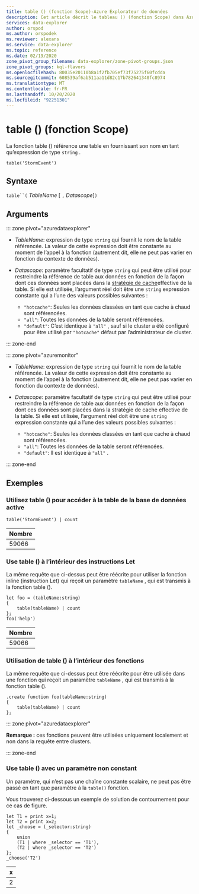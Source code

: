 ```yaml
---
title: table () (fonction Scope)-Azure Explorateur de données
description: Cet article décrit le tableau () (fonction Scope) dans Azure Explorateur de données.
services: data-explorer
author: orspod
ms.author: orspodek
ms.reviewer: alexans
ms.service: data-explorer
ms.topic: reference
ms.date: 02/19/2020
zone_pivot_group_filename: data-explorer/zone-pivot-groups.json
zone_pivot_groups: kql-flavors
ms.openlocfilehash: 80035e20110b8a1f2fb705ef73f75275f60fcdda
ms.sourcegitcommit: 608539af6ab511aa11d82c17b782641340fc8974
ms.translationtype: MT
ms.contentlocale: fr-FR
ms.lasthandoff: 10/20/2020
ms.locfileid: "92251301"
---
```

# <a name="table-scope-function"></a>table () (fonction Scope)

La fonction table () référence une table en fournissant son nom en tant qu’expression de type `string` .

```kusto
table('StormEvent')
```

## <a name="syntax"></a>Syntaxe

`table``(` *TableName* [ `,` *Datascope*]`)`

## <a name="arguments"></a>Arguments

::: zone pivot="azuredataexplorer"

* *TableName*: expression de type `string` qui fournit le nom de la table référencée. La valeur de cette expression doit être constante au moment de l’appel à la fonction (autrement dit, elle ne peut pas varier en fonction du contexte de données).

* *Datascope*: paramètre facultatif de type `string` qui peut être utilisé pour restreindre la référence de table aux données en fonction de la façon dont ces données sont placées dans la [stratégie de cache](../management/cachepolicy.md)effective de la table. Si elle est utilisée, l’argument réel doit être une `string` expression constante qui a l’une des valeurs possibles suivantes :

    - `"hotcache"`: Seules les données classées en tant que cache à chaud sont référencées.
    - `"all"`: Toutes les données de la table seront référencées.
    - `"default"`: C’est identique à `"all"` , sauf si le cluster a été configuré pour être utilisé par `"hotcache"` défaut par l’administrateur de cluster.

::: zone-end

::: zone pivot="azuremonitor"

* *TableName*: expression de type `string` qui fournit le nom de la table référencée. La valeur de cette expression doit être constante au moment de l’appel à la fonction (autrement dit, elle ne peut pas varier en fonction du contexte de données).

* *Datascope*: paramètre facultatif de type `string` qui peut être utilisé pour restreindre la référence de table aux données en fonction de la façon dont ces données sont placées dans la stratégie de cache effective de la table. Si elle est utilisée, l’argument réel doit être une `string` expression constante qui a l’une des valeurs possibles suivantes :

    - `"hotcache"`: Seules les données classées en tant que cache à chaud sont référencées.
    - `"all"`: Toutes les données de la table seront référencées.
    - `"default"`: Il est identique à `"all"` .

::: zone-end

## <a name="examples"></a>Exemples

### <a name="use-table-to-access-table-of-the-current-database"></a>Utilisez table () pour accéder à la table de la base de données active

<!-- csl: https://help.kusto.windows.net/Samples -->
```kusto
table('StormEvent') | count
```

|Nombre|
|---|
|59066|

### <a name="use-table-inside-let-statements"></a>Use table () à l’intérieur des instructions Let

La même requête que ci-dessus peut être réécrite pour utiliser la fonction inline (instruction Let) qui reçoit un paramètre `tableName` , qui est transmis à la fonction table ().

<!-- csl: https://help.kusto.windows.net/Samples -->
```kusto
let foo = (tableName:string)
{
    table(tableName) | count
};
foo('help')
```

|Nombre|
|---|
|59066|

### <a name="use-table-inside-functions"></a>Utilisation de table () à l’intérieur des fonctions

La même requête que ci-dessus peut être réécrite pour être utilisée dans une fonction qui reçoit un paramètre `tableName` , qui est transmis à la fonction table ().

```kusto
.create function foo(tableName:string)
{
    table(tableName) | count
};
```

::: zone pivot="azuredataexplorer"

**Remarque :** ces fonctions peuvent être utilisées uniquement localement et non dans la requête entre clusters.

::: zone-end

### <a name="use-table-with-non-constant-parameter"></a>Use table () avec un paramètre non constant

Un paramètre, qui n’est pas une chaîne constante scalaire, ne peut pas être passé en tant que paramètre à la `table()` fonction.

Vous trouverez ci-dessous un exemple de solution de contournement pour ce cas de figure.

```kusto
let T1 = print x=1;
let T2 = print x=2;
let _choose = (_selector:string)
{
    union
    (T1 | where _selector == 'T1'),
    (T2 | where _selector == 'T2')
};
_choose('T2')

```

|x|
|---|
|2|
